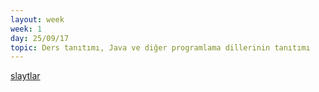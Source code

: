 ```yaml
---
layout: week
week: 1
day: 25/09/17
topic: Ders tanıtımı, Java ve diğer programlama dillerinin tanıtımı
---
```

[slaytlar](../files/mtk467-oop/lecture1/NYP-Ders1.pdf)
